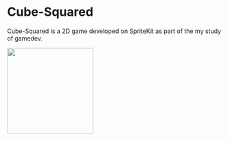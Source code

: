 # Cube-Squared

Cube-Squared is a 2D game developed on SpriteKit as part of the my study of gamedev.

<img src="https://user-images.githubusercontent.com/22852361/229111115-1964b2cd-d5a3-411b-8e2c-daf138008db6.jpeg" width="200">
